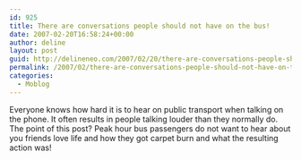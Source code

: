 ```yaml
---
id: 925
title: There are conversations people should not have on the bus!
date: 2007-02-20T16:58:24+00:00
author: deline
layout: post
guid: http://delineneo.com/2007/02/20/there-are-conversations-people-should-not-have-on-the-bus/
permalink: /2007/02/there-are-conversations-people-should-not-have-on-the-bus/
categories:
  - Moblog
---
```

Everyone knows how hard it is to hear on public transport when talking on the phone. It often results in people talking louder than they normally do. The point of this post? Peak hour bus passengers do not want to hear about you friends love life and how they got carpet burn and what the resulting action was!
